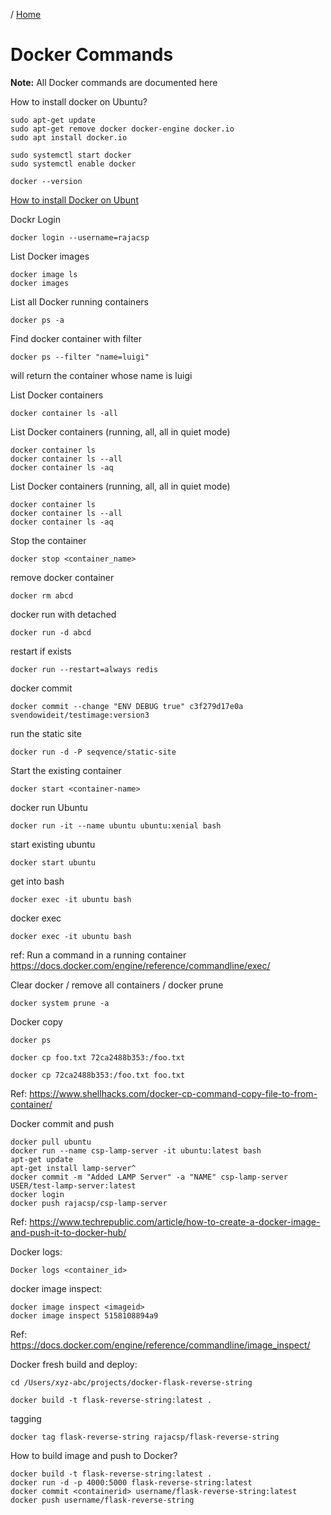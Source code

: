/ [Home](index.md)

# Docker Commands

**Note:** All Docker commands are documented here


How to install docker on Ubuntu?
```
sudo apt-get update
sudo apt-get remove docker docker-engine docker.io
sudo apt install docker.io

sudo systemctl start docker
sudo systemctl enable docker

docker --version
```
[How to install Docker on Ubunt](https://phoenixnap.com/kb/how-to-install-docker-on-ubuntu-18-04)


Dockr Login
```
docker login --username=rajacsp
```

List Docker images
```
docker image ls
docker images
```

List all Docker running containers
```
docker ps -a
```

Find docker container with filter
```
docker ps --filter "name=luigi"
```
will return the container whose name is luigi


List Docker containers
```
docker container ls -all
```

List Docker containers (running, all, all in quiet mode)
```
docker container ls
docker container ls --all
docker container ls -aq
```

List Docker containers (running, all, all in quiet mode)
```
docker container ls
docker container ls --all
docker container ls -aq
```


Stop the container
```
docker stop <container_name>
```



remove docker container
```
docker rm abcd
```


docker run with detached
```
docker run -d abcd
```






restart if exists
```
docker run --restart=always redis
```





docker commit
```
docker commit --change "ENV DEBUG true" c3f279d17e0a  svendowideit/testimage:version3
```





run the static site
```
docker run -d -P seqvence/static-site
```





Start the existing container
```
docker start <container-name>
```





docker run Ubuntu
```
docker run -it --name ubuntu ubuntu:xenial bash
```





start existing ubuntu
```
docker start ubuntu
```





get into bash
```
docker exec -it ubuntu bash
```





docker exec
```
docker exec -it ubuntu bash
```
ref:
    Run a command in a running container
    https://docs.docker.com/engine/reference/commandline/exec/





Clear docker / remove all containers / docker prune
```
docker system prune -a
```





Docker copy
```
docker ps

docker cp foo.txt 72ca2488b353:/foo.txt

docker cp 72ca2488b353:/foo.txt foo.txt
```
Ref:
https://www.shellhacks.com/docker-cp-command-copy-file-to-from-container/




Docker commit and push
```
docker pull ubuntu
docker run --name csp-lamp-server -it ubuntu:latest bash
apt-get update
apt-get install lamp-server^
docker commit -m "Added LAMP Server" -a "NAME" csp-lamp-server USER/test-lamp-server:latest
docker login
docker push rajacsp/csp-lamp-server
```
Ref: https://www.techrepublic.com/article/how-to-create-a-docker-image-and-push-it-to-docker-hub/






Docker logs:
```
Docker logs <container_id>
```





docker image inspect:
```
docker image inspect <imageid>
docker image inspect 5158108894a9
```
Ref: https://docs.docker.com/engine/reference/commandline/image_inspect/





Docker fresh build and deploy:
```
cd /Users/xyz-abc/projects/docker-flask-reverse-string

docker build -t flask-reverse-string:latest .
```





tagging
```
docker tag flask-reverse-string rajacsp/flask-reverse-string
```




How to build image and push to Docker?
```
docker build -t flask-reverse-string:latest .
docker run -d -p 4000:5000 flask-reverse-string:latest
docker commit <containerid> username/flask-reverse-string:latest
docker push username/flask-reverse-string
```